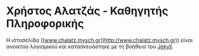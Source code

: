 # Χρήστος Αλατζάς - Καθηγητής Πληροφορικής

Η ιστοσελίδα ([www.chalatz.mysch.gr](http://www.chalatz.mysch.gr)) είναι ανοικτού λογισμικού και κατασκευάστηκε με τη βοήθεια του [Jekyll](http://jekyllrb.com).